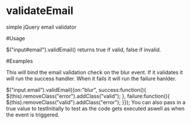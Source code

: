 # validateEmail
simple jQuery email validator

#Usage

$("input#email").validEmail() returns true if valid, false if invalid.

#Examples

This will bind the email validation check on the blur event. If it validates it will run the success handler. When it fails it will run the failure hanlder.

$("input.email").validEmail({on:"blur", success:function(){
    $(this).removeClass("error").addClass("valid");
}, failure:function(){
    $(this).removeClass("valid").addClass("error");
}});
You can also pass in a true value to testInitially to test as the code gets executed aswell as when the event is triggered.
